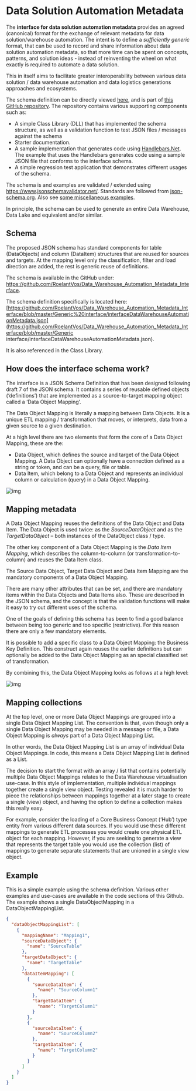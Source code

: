 # Data Solution Automation Metadata

The **interface for data solution automation metadata** provides an agreed (canonical) format for the exchange of relevant metadata for data solution/warehouse automation. The intent is to define a *sufficiently generic* format, that can be used to record and share information about data solution automation metadata, so that more time can be spent on concepts, patterns, and solution ideas - instead of reinventing the wheel on what exactly is required to automate a data solution.

This in itself aims to facilitate greater interoperability between various data solution / data warehouse automation and data logistics generations approaches and ecosystems.

The schema definition can be directly viewed [here](https://github.com/RoelantVos/Data_Warehouse_Automation_Metadata_Interface/blob/master/GenericInterface/interfaceDataWarehouseAutomationMetadata.json), and is part of [this GitHub repository](https://github.com/RoelantVos/Data_Warehouse_Automation_Metadata_Interface). The repository contains various supporting components such as:

- A simple Class Library (DLL) that has implemented the schema structure, as well as a validation function to test JSON files / messages against the schema
- Starter documentation.
- A sample implementation that generates code using [Handlebars.Net](http://roelantvos.com/blog/using-handlebars-to-generate-data-vault-hub-load-processes/). The example that uses the Handlebars generates code using a sample JSON file that conforms to the interface schema.
- A simple regression test application that demonstrates different usages of the schema.

The schema is and examples are validated / extended using <https://www.jsonschemavalidator.net/>. Standards are followed from [json-schema.org](http://json-schema.org/).  Also see [some miscellaneous examples](http://json-schema.org/learn/miscellaneous-examples.html).

In principle, the schema can be used to generate an entire Data Warehouse, Data Lake and equivalent and/or similar.

## **Schema**

The proposed JSON schema has standard components for table (DataObjects) and column (DataItem) structures that are reused for sources and targets. At the mapping level only the classification, filter and load direction are added, the rest is generic reuse of definitions.

The schema is available in the GitHub under:  https://github.com/RoelantVos/Data_Warehouse_Automation_Metadata_Interface.

The schema definition specifically is located here: [https://github.com/RoelantVos/Data_Warehouse_Automation_Metadata_Interface/blob/master/Generic%20interface/interfaceDataWarehouseAutomationMetadata.json](https://github.com/RoelantVos/Data_Warehouse_Automation_Metadata_Interface/blob/master/Generic interface/interfaceDataWarehouseAutomationMetadata.json).

It is also referenced in the Class Library.

## How does the interface schema work?

The interface is a JSON Schema Definition that has been designed following draft 7 of the JSON schema. It contains a series of reusable defined objects (‘definitions’) that are implemented as a source-to-target mapping object called a ‘Data Object Mapping’.

The Data Object Mapping is literally a mapping between Data Objects. It is a unique ETL mapping / transformation that moves, or interprets, data from a given source to a given destination.

At a high level there are two elements that form the core of a Data Object Mapping, these are the:

- Data Object, which defines the source and target of the Data Object Mapping. A Data Object can optionally have a connection defined as a string or token, and can be a query, file or table.
- Data Item, which belong to a Data Object and represents an individual column or calculation (query) in a Data Object Mapping.

![img](http://roelantvos.com/blog/wp-content/uploads/2020/01/DataObject-3-1024x466.png)

## Mapping metadata

A Data Object Mapping reuses the definitions of the Data Object and Data Item. The Data Object is used twice: as the *SourceDataObject* and as the *TargetDataObject* – both instances of the DataObject class / type.

The other key component of a Data Object Mapping is the *Data Item Mapping*, which describes the column-to-column (or transformation-to-column) and reuses the Data Item class.

The Source Data Object, Target Data Object and Data Item Mapping are the mandatory components of a Data Object Mapping.

There are many other attributes that can be set, and there are mandatory items within the Data Objects and Data Items also. These are described in the JSON schema, and the concept is that the validation functions will make it easy to try out different uses of the schema.

One of the goals of defining this schema has been to find a good balance between being too generic and too specific (restrictive). For this reason there are only a few mandatory elements.

It is possible to add a specific class to a Data Object Mapping: the Business Key Definition. This construct again reuses the earlier definitions but can optionally be added to the Data Object Mapping as an special classified set of transformation.

By combining this, the Data Object Mapping looks as follows at a high level:

![img](http://roelantvos.com/blog/wp-content/uploads/2020/01/DataObjectMapping-1024x453.png)

## Mapping collections

At the top level, one or more Data Object Mappings are grouped into a single Data Object Mapping List. The convention is that, even though only a single Data Object Mapping may be needed in a message or file, a Data Object Mapping is *always* part of a Data Object Mapping List.

In other words, the Data Object Mapping List is an array of individual Data Object Mappings. In code, this means a Data Object Mapping List is defined as a List<DataObjectMapping>.

The decision to start the format with an array / list that contains potentially multiple Data Object Mappings relates to the Data Warehouse virtualisation use-case. In this style of implementation, multiple individual mappings together create a single view object. Testing revealed it is much harder to piece the relationships between mappings together at a later stage to create a single (view) object, and having the option to define a collection makes this really easy.

For example, consider the loading of a Core Business Concept (‘Hub’) type entity from various different data sources. If you would use these different mappings to generate ETL processes you would create one physical ETL object for each mapping. However, if you are seeking to generate a view that represents the target table you would use the collection (list) of mappings to generate separate statements that are unioned in a single view object.

## Example

This is a simple example using the schema definition. Various other examples and use-cases are available in the code sections of this Github. The example shows a single DataObjectMapping in a DataObjectMappingList.

```json
{
  "dataObjectMappingList": [
    {
      "mappingName": "Mapping1",
      "sourceDataObject": {
        "name": "SourceTable"
      },
      "targetDataObject": {
        "name": "TargetTable"
      },
      "dataItemMapping": [
        {
          "sourceDataItem": {
            "name": "SourceColumn1"
          },
          "targetDataItem": {
            "name": "TargetColumn1"
          }
        },
        {
          "sourceDataItem": {
            "name": "SourceColumn2"
          },
          "targetDataItem": {
            "name": "TargetColumn2"
          }
        }
      ]
    }
  ]
}
```
